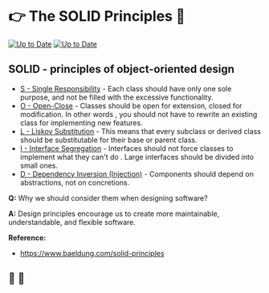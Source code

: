 # :point_right: The SOLID Principles :blue_book:

[![Up to Date](https://github.com/cernii/solid/actions/workflows/maven.yml/badge.svg)](https://github.com/cernii/solid/actions/workflows/maven.yml) [![Up to Date](https://github.com/cernii/solid/actions/workflows/docker.yml/badge.svg)](https://github.com/cernii/solid/actions/workflows/docker.yml)

## SOLID - principles of object-oriented design

- [S - Single Responsibility](01-s.md) - Each class should have only one sole purpose, and not be filled with the
 excessive functionality.
- [O - Open-Close](02-o.md) - Classes should be open for extension, closed for modification. In other words
, you should not have to rewrite an existing class for implementing new features.
- [L - Liskov Substitution](03-l.md) - This means that every subclass or derived class should be
 substitutable for their base or parent class.
- [I - Interface Segregation](04-i.md) - Interfaces should not force classes to implement what they can't do
. Large interfaces should be divided into small ones.
- [D - Dependency Inversion (Injection)](05-d.md) - Components should depend on abstractions, not on concretions.

**Q:** Why we should consider them when designing software?

**A:** Design principles encourage us to create more maintainable, understandable, and flexible software.

**Reference:**

- <https://www.baeldung.com/solid-principles>

## :beers: :beers:
